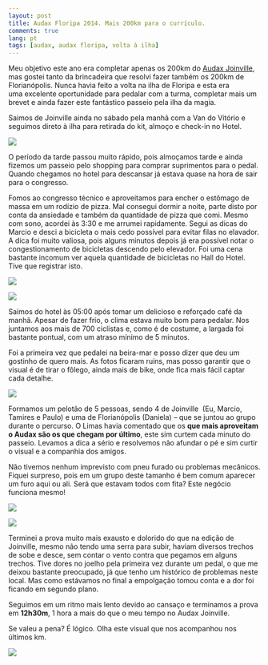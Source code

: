 ```yaml
---
layout: post
title: Audax Floripa 2014. Mais 200km para o currículo.
comments: true
lang: pt
tags: [audax, audax floripa, volta à ilha]
---
```

Meu objetivo este ano era completar apenas os 200km do [Audax Joinville](/2014/04/audax-joinville-200km-agora-foi/), mas gostei tanto da brincadeira que resolvi fazer também os 200km de Florianópolis. Nunca havia feito a volta na ilha de Floripa e esta era uma excelente oportunidade para pedalar com a turma, completar mais um brevet e ainda fazer este fantástico passeio pela ilha da magia.

Saimos de Joinville ainda no sábado pela manhã com a Van do Vitório e seguimos direto à ilha para retirada do kit, almoço e check-in no Hotel.

![](/public/images/2014/05/audax-floripa-1.jpg)

O período da tarde passou muito rápido, pois almoçamos tarde e ainda fizemos um passeio pelo shopping para comprar suprimentos para o pedal. Quando chegamos no hotel para descansar já estava quase na hora de sair para o congresso.

Fomos ao congresso técnico e aproveitamos para encher o estômago de massa em um rodízio de pizza. Mal consegui dormir a noite, parte disto por conta da ansiedade e também da quantidade de pizza que comi. Mesmo com sono, acordei às 3:30 e me arrumei rapidamente. Segui as dicas do Marcio e desci a bicicleta o mais cedo possível para evitar filas no elavador. A dica foi muito valiosa, pois alguns minutos depois já era possível notar o congestionamento de bicicletas descendo pelo elevador. Foi uma cena bastante incomum ver aquela quantidade de bicicletas no Hall do Hotel. Tive que registrar isto.

![](/public/images/2014/05/audax-floripa-2.jpg)

![](/public/images/2014/05/audax-floripa-3.jpg)

Saímos do hotel às 05:00 após tomar um delicioso e reforçado café da manhã. Apesar de fazer frio, o clima estava muito bom para pedalar. Nos juntamos aos mais de 700 ciclistas e, como é de costume, a largada foi bastante pontual, com um atraso mínimo de 5 minutos.

Foi a primeira vez que pedalei na beira-mar e posso dizer que deu um gostinho de quero mais. As fotos ficaram ruins, mas posso garantir que o visual é de tirar o fôlego, ainda mais de bike, onde fica mais fácil captar cada detalhe.

![](/public/images/2014/05/audax-floripa-5.jpg)

Formamos um pelotão de 5 pessoas, sendo 4 de Joinville  (Eu, Marcio, Tamires e Paulo) e uma de Florianópolis (Daniela) &#8211; que se juntou ao grupo durante o percurso. O Limas havia comentado que os **que mais aproveitam o Audax são os que chegam por último**, este sim curtem cada minuto do passeio. Levamos a dica a sério e resolvemos não afundar o pé e sim curtir o visual e a companhia dos amigos.

Não tivemos nenhum imprevisto com pneu furado ou problemas mecânicos. Fiquei surpreso, pois em um grupo deste tamanho é bem comum aparecer um furo aqui ou ali. Será que estavam todos com fita? Este negócio funciona mesmo!

![](/public/images/2014/05/audax-floripa-6.jpg)

![](/public/images/2014/05/audax-floripa-7.jpg)

Terminei a prova muito mais exausto e dolorido do que na edição de Joinville, mesmo não tendo uma serra para subir, haviam diversos trechos de sobe e desce, sem contar o vento contra que pegamos em alguns trechos. Tive dores no joelho pela primeira vez durante um pedal, o que me deixou bastante preocupado, já que tenho um histórico de problemas neste local. Mas como estávamos no final a empolgação tomou conta e a dor foi ficando em segundo plano.

Seguimos em um ritmo mais lento devido ao cansaço e terminamos a prova em **12h30m**, 1 hora a mais do que o meu tempo no Audax Joinville.

Se valeu a pena? É lógico. Olha este visual que nos acompanhou nos últimos km.

![](/public/images/2014/05/audax-floripa-8.jpg)